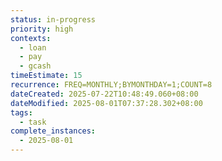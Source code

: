 ```yaml
---
status: in-progress
priority: high
contexts:
  - loan
  - pay
  - gcash
timeEstimate: 15
recurrence: FREQ=MONTHLY;BYMONTHDAY=1;COUNT=8
dateCreated: 2025-07-22T10:48:49.060+08:00
dateModified: 2025-08-01T07:37:28.302+08:00
tags:
  - task
complete_instances:
  - 2025-08-01
---
```


